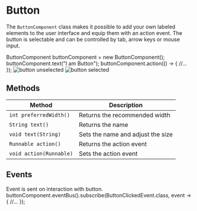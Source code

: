 # Button

The `ButtonComponent` class makes it possible to add your own labeled elements to the user interface
and equip them with an action event. The button is selectable and can
be controlled by tab, arrow keys or mouse input.

<code-block lang="java">
ButtonComponent buttonComponent = new ButtonComponent();
buttonComponent.text("I am Button");
buttonComponent.action(() -> {
  //...
});
</code-block>
<img src="button_unselect.png" alt="button unselected"/>
<img src="button_select.png" alt="button selected"/>

## Methods

| Method                            | Description                       |
|-----------------------------------|-----------------------------------|
| <code>int preferredWidth()</code> | Returns the recommended width     |
| <code>String text()</code>        | Returns the name                  |
| <code>void text(String)</code>    | Sets the name and adjust the size |
| <code>Runnable action()</code>    | Returns the action event          |
| <code>void action(Runnable)</code> | Sets the action event             |

## Events

<procedure title="ButtonClickedEvent">
Event is sent on interaction with button.
<code-block lang="java">
buttonComponent.eventBus().subscribe(ButtonClickedEvent.class, event -> {
//...
});
</code-block>
</procedure>

